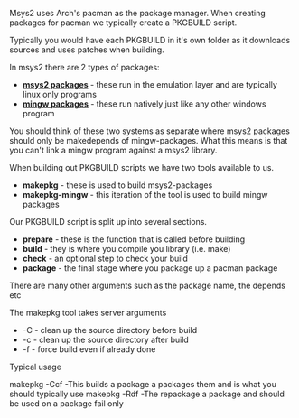 Msys2 uses Arch's pacman as the package manager.
When creating packages for pacman we typically create a PKGBUILD script.

Typically you would have each PKGBUILD in it's own folder as it downloads sources and uses patches when building.

In msys2 there are 2 types of packages:
* **[msys2 packages](http://github.com/msys2/MSYS2-packages)** - these run in the emulation layer and are typically linux only programs
* **[mingw packages](http://github.com/msys2/MINGW-packages)** - these run natively just like any other windows program

You should think of these two systems as separate where msys2 packages should only be makedepends of mingw-packages. What this means is that you can't link a mingw program against a msys2 library.

When building out PKGBUILD scripts we have two tools available to us.
* **makepkg** - these is used to build msys2-packages
* **makepkg-mingw** - this iteration of the tool is used to build mingw packages

Our PKGBUILD script is split up into several sections.
* **prepare** - these is the function that is called before building
* **build** - they is where you compile you library (i.e. make)
* **check** - an optional step to check your build
* **package** - the final stage where you package up a pacman package

There are many other arguments such as the package name, the depends etc

The makepkg tool takes server arguments

* -C - clean up the source directory before build
* -c - clean up the source directory after build
* -f - force build even if already done

Typical usage

makepkg -Ccf  -This builds a package a packages them and is what you should typically use
makepkg -Rdf  -The repackage a package and should be used on a package fail only
 

